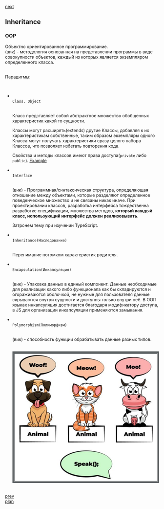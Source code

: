 <a href="03.md">next</a>

<h2>Inheritance</h2>

<h3>OOP</h3>

<div>
Объектно ориентированное программирование.
<br/>
(вик) - методология основанная на представлении программы в виде совокупности объектов, каждый из которых является экземпляром определенного класса. 

<br/>
<br/>

Парадигмы:

<br/>

<ul>
<li>
<code>
Class, Object
</code>
  
<br/>

Класс представляет собой абстрактное множество обобщенных характеристик какой то сущности.
<br/>

Классы могут расширять(extends) другие Классы, добавляя к их характеристикам собственные, таким образом экземпляры одного Класса могут получать характеристики сразу целого набора Классов, что позволяет избегать повторения кода.
<br/>

Свойства и методы классов имеют права доступа(<code>private</code> либо <code>public</code>).
<a href="https://dotnetfiddle.net/OZ3uJ8">Example</a>
</li>

<li>
<code>
Interface
</code>
    
<br/>

(вик) - Программная/синтаксическая структура, определяющая отношение между объектами, которые разделяют определенное поведенческое множество и не связаны никак иначе. При проектировании классов, разработка интерфейса тождественна разработке спецификации, множества методов, <strong>который каждый класс, использующий интерфейс должен реализовывать</strong>.
<br/>

Затронем тему при изучении TypeScript.
</li>

<li>
<code>
Inheritance(Наследование)
</code>
      
<br/>
  
Перенимание потомком характеристик родителя.
</li>

<li>
<code>
Encapsulation(Инкапсуляция)
</code>
        
<br/>
  
(вик) - Упаковка данных в единый компонент. Данные необходимые для реализации какого либо функционала как бы складируются и огораживаются оболочкой, не нужные для пользователя данные скрываются внутри сущности и доступны только внутри неё. В ООП языках инкапсуляция достигается благодаря модификатору доступа, в JS для организации инкапсуляции применяются замыкания.
</li>

<li>
<code>
Polymorphism(Полиморфизм)
</code>
          
<br/>
  
(вик) - способность функции обрабатывать данные разных типов.

<br/>
<img src="./media/02.png">
</li>

</ul>
</div>

<br/>
<a href="01.md">prev</a>
<br/>
<a href="00.md">plan</a>
